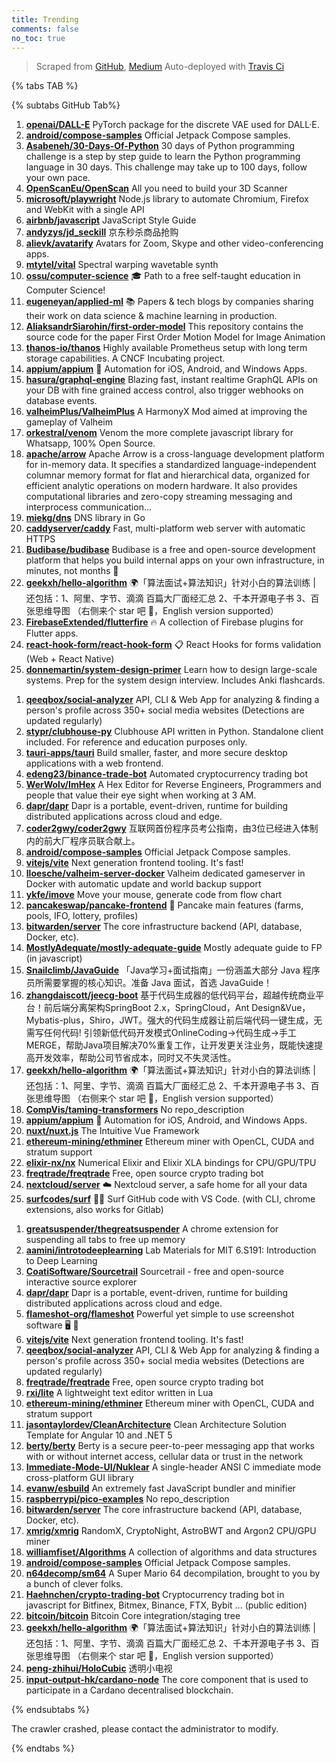 ```yaml
---
title: Trending
comments: false
no_toc: true
---
```


> Scraped from [GitHub](https://github.com/trending), [Medium](https://medium.com/topic/popular)
Auto-deployed with [Travis Ci](https://travis-ci.org/)

{% tabs TAB %}
<!-- tab GitHub -->
{% subtabs GitHub Tab%}
<!-- tab Daily -->
1. [**openai/DALL-E**](https://github.com/openai/DALL-E)
PyTorch package for the discrete VAE used for DALL·E.
2. [**android/compose-samples**](https://github.com/android/compose-samples)
Official Jetpack Compose samples.
3. [**Asabeneh/30-Days-Of-Python**](https://github.com/Asabeneh/30-Days-Of-Python)
30 days of Python programming challenge is a step by step guide to learn the Python programming language in 30 days. This challenge may take up to 100 days, follow your own pace.
4. [**OpenScanEu/OpenScan**](https://github.com/OpenScanEu/OpenScan)
All you need to build your 3D Scanner
5. [**microsoft/playwright**](https://github.com/microsoft/playwright)
Node.js library to automate Chromium, Firefox and WebKit with a single API
6. [**airbnb/javascript**](https://github.com/airbnb/javascript)
JavaScript Style Guide
7. [**andyzys/jd_seckill**](https://github.com/andyzys/jd_seckill)
京东秒杀商品抢购
8. [**alievk/avatarify**](https://github.com/alievk/avatarify)
Avatars for Zoom, Skype and other video-conferencing apps.
9. [**mtytel/vital**](https://github.com/mtytel/vital)
Spectral warping wavetable synth
10. [**ossu/computer-science**](https://github.com/ossu/computer-science)
🎓 Path to a free self-taught education in Computer Science!
11. [**eugeneyan/applied-ml**](https://github.com/eugeneyan/applied-ml)
📚 Papers & tech blogs by companies sharing their work on data science & machine learning in production.
12. [**AliaksandrSiarohin/first-order-model**](https://github.com/AliaksandrSiarohin/first-order-model)
This repository contains the source code for the paper First Order Motion Model for Image Animation
13. [**thanos-io/thanos**](https://github.com/thanos-io/thanos)
Highly available Prometheus setup with long term storage capabilities. A CNCF Incubating project.
14. [**appium/appium**](https://github.com/appium/appium)
📱 Automation for iOS, Android, and Windows Apps.
15. [**hasura/graphql-engine**](https://github.com/hasura/graphql-engine)
Blazing fast, instant realtime GraphQL APIs on your DB with fine grained access control, also trigger webhooks on database events.
16. [**valheimPlus/ValheimPlus**](https://github.com/valheimPlus/ValheimPlus)
A HarmonyX Mod aimed at improving the gameplay of Valheim
17. [**orkestral/venom**](https://github.com/orkestral/venom)
Venom the more complete javascript library for Whatsapp, 100% Open Source.
18. [**apache/arrow**](https://github.com/apache/arrow)
Apache Arrow is a cross-language development platform for in-memory data. It specifies a standardized language-independent columnar memory format for flat and hierarchical data, organized for efficient analytic operations on modern hardware. It also provides computational libraries and zero-copy streaming messaging and interprocess communication…
19. [**miekg/dns**](https://github.com/miekg/dns)
DNS library in Go
20. [**caddyserver/caddy**](https://github.com/caddyserver/caddy)
Fast, multi-platform web server with automatic HTTPS
21. [**Budibase/budibase**](https://github.com/Budibase/budibase)
Budibase is a free and open-source development platform that helps you build internal apps on your own infrastructure, in minutes, not months 🚀
22. [**geekxh/hello-algorithm**](https://github.com/geekxh/hello-algorithm)
🌍「算法面试+算法知识」针对小白的算法训练 | 还包括：1、阿里、字节、滴滴 百篇大厂面经汇总 2、千本开源电子书 3、百张思维导图 （右侧来个 star 吧 🌹，English version supported）
23. [**FirebaseExtended/flutterfire**](https://github.com/FirebaseExtended/flutterfire)
🔥 A collection of Firebase plugins for Flutter apps.
24. [**react-hook-form/react-hook-form**](https://github.com/react-hook-form/react-hook-form)
📋 React Hooks for forms validation (Web + React Native)
25. [**donnemartin/system-design-primer**](https://github.com/donnemartin/system-design-primer)
Learn how to design large-scale systems. Prep for the system design interview. Includes Anki flashcards.
<!-- endtab -->
<!-- tab Weekly -->
1. [**qeeqbox/social-analyzer**](https://github.com/qeeqbox/social-analyzer)
API, CLI & Web App for analyzing & finding a person's profile across 350+ social media websites (Detections are updated regularly)
2. [**stypr/clubhouse-py**](https://github.com/stypr/clubhouse-py)
Clubhouse API written in Python. Standalone client included. For reference and education purposes only.
3. [**tauri-apps/tauri**](https://github.com/tauri-apps/tauri)
Build smaller, faster, and more secure desktop applications with a web frontend.
4. [**edeng23/binance-trade-bot**](https://github.com/edeng23/binance-trade-bot)
Automated cryptocurrency trading bot
5. [**WerWolv/ImHex**](https://github.com/WerWolv/ImHex)
A Hex Editor for Reverse Engineers, Programmers and people that value their eye sight when working at 3 AM.
6. [**dapr/dapr**](https://github.com/dapr/dapr)
Dapr is a portable, event-driven, runtime for building distributed applications across cloud and edge.
7. [**coder2gwy/coder2gwy**](https://github.com/coder2gwy/coder2gwy)
互联网首份程序员考公指南，由3位已经进入体制内的前大厂程序员联合献上。
8. [**android/compose-samples**](https://github.com/android/compose-samples)
Official Jetpack Compose samples.
9. [**vitejs/vite**](https://github.com/vitejs/vite)
Next generation frontend tooling. It's fast!
10. [**lloesche/valheim-server-docker**](https://github.com/lloesche/valheim-server-docker)
Valheim dedicated gameserver in Docker with automatic update and world backup support
11. [**ykfe/imove**](https://github.com/ykfe/imove)
Move your mouse, generate code from flow chart
12. [**pancakeswap/pancake-frontend**](https://github.com/pancakeswap/pancake-frontend)
🥞 Pancake main features (farms, pools, IFO, lottery, profiles)
13. [**bitwarden/server**](https://github.com/bitwarden/server)
The core infrastructure backend (API, database, Docker, etc).
14. [**MostlyAdequate/mostly-adequate-guide**](https://github.com/MostlyAdequate/mostly-adequate-guide)
Mostly adequate guide to FP (in javascript)
15. [**Snailclimb/JavaGuide**](https://github.com/Snailclimb/JavaGuide)
「Java学习+面试指南」一份涵盖大部分 Java 程序员所需要掌握的核心知识。准备 Java 面试，首选 JavaGuide！
16. [**zhangdaiscott/jeecg-boot**](https://github.com/zhangdaiscott/jeecg-boot)
基于代码生成器的低代码平台，超越传统商业平台！前后端分离架构SpringBoot 2.x，SpringCloud，Ant Design&Vue，Mybatis-plus，Shiro，JWT。强大的代码生成器让前后端代码一键生成，无需写任何代码! 引领新低代码开发模式OnlineCoding->代码生成->手工MERGE，帮助Java项目解决70%重复工作，让开发更关注业务，既能快速提高开发效率，帮助公司节省成本，同时又不失灵活性。
17. [**geekxh/hello-algorithm**](https://github.com/geekxh/hello-algorithm)
🌍「算法面试+算法知识」针对小白的算法训练 | 还包括：1、阿里、字节、滴滴 百篇大厂面经汇总 2、千本开源电子书 3、百张思维导图 （右侧来个 star 吧 🌹，English version supported）
18. [**CompVis/taming-transformers**](https://github.com/CompVis/taming-transformers)
No repo_description
19. [**appium/appium**](https://github.com/appium/appium)
📱 Automation for iOS, Android, and Windows Apps.
20. [**nuxt/nuxt.js**](https://github.com/nuxt/nuxt.js)
The Intuitive Vue Framework
21. [**ethereum-mining/ethminer**](https://github.com/ethereum-mining/ethminer)
Ethereum miner with OpenCL, CUDA and stratum support
22. [**elixir-nx/nx**](https://github.com/elixir-nx/nx)
Numerical Elixir and Elixir XLA bindings for CPU/GPU/TPU
23. [**freqtrade/freqtrade**](https://github.com/freqtrade/freqtrade)
Free, open source crypto trading bot
24. [**nextcloud/server**](https://github.com/nextcloud/server)
☁️ Nextcloud server, a safe home for all your data
25. [**surfcodes/surf**](https://github.com/surfcodes/surf)
🏄‍♂️ Surf GitHub code with VS Code. (with CLI, chrome extensions, also works for Gitlab)
<!-- endtab -->
<!-- tab Monthly -->
1. [**greatsuspender/thegreatsuspender**](https://github.com/greatsuspender/thegreatsuspender)
A chrome extension for suspending all tabs to free up memory
2. [**aamini/introtodeeplearning**](https://github.com/aamini/introtodeeplearning)
Lab Materials for MIT 6.S191: Introduction to Deep Learning
3. [**CoatiSoftware/Sourcetrail**](https://github.com/CoatiSoftware/Sourcetrail)
Sourcetrail - free and open-source interactive source explorer
4. [**dapr/dapr**](https://github.com/dapr/dapr)
Dapr is a portable, event-driven, runtime for building distributed applications across cloud and edge.
5. [**flameshot-org/flameshot**](https://github.com/flameshot-org/flameshot)
Powerful yet simple to use screenshot software 🖥️ 📸
6. [**vitejs/vite**](https://github.com/vitejs/vite)
Next generation frontend tooling. It's fast!
7. [**qeeqbox/social-analyzer**](https://github.com/qeeqbox/social-analyzer)
API, CLI & Web App for analyzing & finding a person's profile across 350+ social media websites (Detections are updated regularly)
8. [**freqtrade/freqtrade**](https://github.com/freqtrade/freqtrade)
Free, open source crypto trading bot
9. [**rxi/lite**](https://github.com/rxi/lite)
A lightweight text editor written in Lua
10. [**ethereum-mining/ethminer**](https://github.com/ethereum-mining/ethminer)
Ethereum miner with OpenCL, CUDA and stratum support
11. [**jasontaylordev/CleanArchitecture**](https://github.com/jasontaylordev/CleanArchitecture)
Clean Architecture Solution Template for Angular 10 and .NET 5
12. [**berty/berty**](https://github.com/berty/berty)
Berty is a secure peer-to-peer messaging app that works with or without internet access, cellular data or trust in the network
13. [**Immediate-Mode-UI/Nuklear**](https://github.com/Immediate-Mode-UI/Nuklear)
A single-header ANSI C immediate mode cross-platform GUI library
14. [**evanw/esbuild**](https://github.com/evanw/esbuild)
An extremely fast JavaScript bundler and minifier
15. [**raspberrypi/pico-examples**](https://github.com/raspberrypi/pico-examples)
No repo_description
16. [**bitwarden/server**](https://github.com/bitwarden/server)
The core infrastructure backend (API, database, Docker, etc).
17. [**xmrig/xmrig**](https://github.com/xmrig/xmrig)
RandomX, CryptoNight, AstroBWT and Argon2 CPU/GPU miner
18. [**williamfiset/Algorithms**](https://github.com/williamfiset/Algorithms)
A collection of algorithms and data structures
19. [**android/compose-samples**](https://github.com/android/compose-samples)
Official Jetpack Compose samples.
20. [**n64decomp/sm64**](https://github.com/n64decomp/sm64)
A Super Mario 64 decompilation, brought to you by a bunch of clever folks.
21. [**Haehnchen/crypto-trading-bot**](https://github.com/Haehnchen/crypto-trading-bot)
Cryptocurrency trading bot in javascript for Bitfinex, Bitmex, Binance, FTX, Bybit ... (public edition)
22. [**bitcoin/bitcoin**](https://github.com/bitcoin/bitcoin)
Bitcoin Core integration/staging tree
23. [**geekxh/hello-algorithm**](https://github.com/geekxh/hello-algorithm)
🌍「算法面试+算法知识」针对小白的算法训练 | 还包括：1、阿里、字节、滴滴 百篇大厂面经汇总 2、千本开源电子书 3、百张思维导图 （右侧来个 star 吧 🌹，English version supported）
24. [**peng-zhihui/HoloCubic**](https://github.com/peng-zhihui/HoloCubic)
透明小电视
25. [**input-output-hk/cardano-node**](https://github.com/input-output-hk/cardano-node)
The core component that is used to participate in a Cardano decentralised blockchain.
<!-- endtab -->
{% endsubtabs %}
<!-- endtab -->
<!-- tab Medium -->
The crawler crashed, please contact the administrator to modify.
<!-- endtab -->
{% endtabs %}
